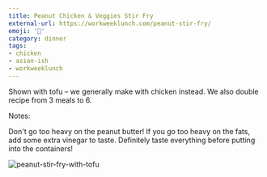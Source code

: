 ```yaml
---
title: Peanut Chicken & Veggies Stir Fry
external-url: https://workweeklunch.com/peanut-stir-fry/
emoji: '🥘'
category: dinner
tags:
- chicken
- asian-ish
- workweeklunch
---
```


Shown with tofu – we generally make with chicken instead. We also double recipe from 3 meals to 6.

Notes:

Don't go too heavy on the peanut butter! If you go too heavy on the fats, add some extra vinegar to taste. Definitely taste everything before putting into the containers!

![peanut-stir-fry-with-tofu](https://workweeklunch.com/wp-content/uploads/2018/08/Screen-Shot-2018-08-21-at-1.08.13-PM.png)

<div style="display:none" markdown="1">

### INSTRUCTIONS

1. Preheat the oven to 400 F (200 C) and prepare a baking sheet with cooking spray. Then drain the tofu by placing the whole block of tofu on a plate, putting a paper towel on top, then something heavy on top to weigh it down.
2. Cook the quinoa according to the package. When it’s done, put it directly in the meal prep containers.
3. Prepare the sauce by combining all of the sauce ingredients well. Adjust ingredients to taste and set aside.
4. Heat a skillet on medium heat and add the oil. Then add garlic, pepper, broccoli, salt, and pepper. Let it cook for five mins, stirring occasionally. Add a dash of soy sauce (1 tbsp) and cover the pan. Let it cook for five more minutes. Then remove the veggies from the pan and put them in your meal prep containers.
5. Chop the tofu into cubes and toss in the peanut sauce. Add more oil to the same skillet you used for the veggies (still on medium heat). Then add the tofu to the skillet and save the rest of the sauce. (Make sure to use a slotted spoon because you don’t want extra sauce getting in the skillet, or else your tofu might come out soggy/watery).
6. Cook the tofu for a few mins on each side. Use a spatula to flip them. It’s ok if some of the tofu sticks to the pan.
7. After the tofu starts to look crispy, transfer to the baking sheet and bake for 10 mins.
8. Add the tofu to your meal prep containers and drizzle the remaining peanut sauce on top.

### INGREDIENTS

- 14 oz package of firm tofu drained and cut into cubes
- 1 red bell pepper sliced into strips
- 1 large head broccoli chopped
- ¾ cup quinoa (1/4 cup = 1 serving)
- 1 tablespoon olive oil sub of your choice
- salt and pepper to taste
- 1 tablespoon soy sauce
- 1 clove garlic minced
- cooking spray
- ¾ cup peanuts chopped, optional for garnish
- **Peanut sauce ingredients**:
- ¼ cup nut butter
- ¼ cup soy sauce
- 1 tablespoon rice vinegar
- 1 teaspoon sesame oil
- 2 teaspoon agave, maple syrup or honey add more if needed
- 2 teaspoon sriracha optional, add more if needed
- 1 clove garlic minced, or a dash of garlic powder
  
</div>

